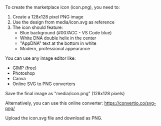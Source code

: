 To create the marketplace icon (icon.png), you need to:

1. Create a 128x128 pixel PNG image
2. Use the design from media/icon.svg as reference
3. The icon should feature:
   - Blue background (#007ACC - VS Code blue)
   - White DNA double helix in the center
   - "AppDNA" text at the bottom in white
   - Modern, professional appearance

You can use any image editor like:
- GIMP (free)
- Photoshop
- Canva
- Online SVG to PNG converters

Save the final image as "media/icon.png" (128x128 pixels)

Alternatively, you can use this online converter:
https://convertio.co/svg-png/

Upload the icon.svg file and download as PNG.
